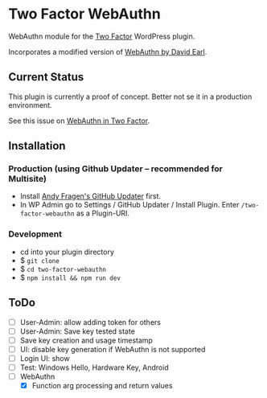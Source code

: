 Two Factor WebAuthn
===================

WebAuthn module for the [Two Factor](https://github.com/WordPress/two-factor/) WordPress plugin.

Incorporates a modified version of [WebAuthn by David Earl](https://github.com/davidearl/webauthn/).

Current Status
--------------
This plugin is currently a proof of concept. Better not se it in a production environment.

See this issue on [WebAuthn in Two Factor](https://github.com/WordPress/two-factor/issues/232).


Installation
------------

### Production (using Github Updater – recommended for Multisite)
 - Install [Andy Fragen's GitHub Updater](https://github.com/afragen/github-updater) first.
 - In WP Admin go to Settings / GitHub Updater / Install Plugin. Enter `/two-factor-webauthn` as a Plugin-URI.

### Development
 - cd into your plugin directory
 - $ `git clone `
 - $ `cd two-factor-webauthn`
 - $ `npm install && npm run dev`

ToDo
----
 - [ ] User-Admin: allow adding token for others
 - [ ] User-Admin: Save key tested state
 - [ ] Save key creation and usage timestamp
 - [ ] UI: disable key generation if WebAuthn is not supported
 - [ ] Login UI: show 
 - [ ] Test: Windows Hello, Hardware Key, Android
 - [ ] WebAuthn
   - [x] Function arg processing and return values
